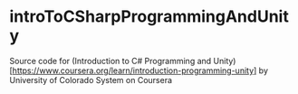 # introToCSharpProgrammingAndUnity

Source code for (Introduction to C# Programming and Unity)[https://www.coursera.org/learn/introduction-programming-unity] by University of Colorado System on Coursera
